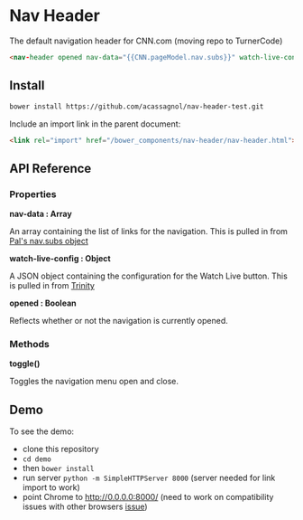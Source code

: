 # Nav Header
The default navigation header for CNN.com (moving repo to TurnerCode)

```html
<nav-header opened nav-data="{{CNN.pageModel.nav.subs}}" watch-live-config="{{appConfig.watchLiveButton}}"></nav-header>
```

## Install

```bash
bower install https://github.com/acassagnol/nav-header-test.git
```

Include an import link in the parent document:

```html
<link rel="import" href="/bower_components/nav-header/nav-header.html">
```

## API Reference

### Properties

**nav-data : Array**

An array containing the list of links for the navigation. This is pulled in from [Pal's nav.subs object](http://cnn-pal.prod.56m.dmtio.net/section/domestic/v1/index.html/?context=content%2Fby-uri&workspace=false)


**watch-live-config : Object**

A JSON object containing the configuration for the Watch Live button. This is pulled in from [Trinity](https://bitbucket.org/vgtf/cnn-trinity/src/bc9ae4aeaa60380919ac690b21f0221f3f6bf307/cfg/hope/domestic/default.json?at=develop&fileviewer=file-view-default#default.json-17)


**opened : Boolean**

Reflects whether or not the navigation is currently opened.


### Methods

**toggle()**

Toggles the navigation menu open and close.



## Demo

To see the demo:
- clone this repository
- `cd demo`
- then `bower install`
- run server `python -m SimpleHTTPServer 8000` (server needed for link import to work)
- point Chrome to http://0.0.0.0:8000/ (need to work on compatibility issues with other browsers [issue](https://github.com/acassagnol/nav-header-test/issues/1))

